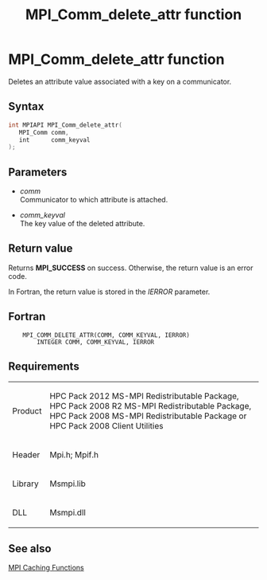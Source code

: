 ﻿---
title: MPI_Comm_delete_attr function
TOCTitle: MPI_Comm_delete_attr function
ms:assetid: 4d702a45-4379-4569-a23c-eb5157475962
ms:mtpsurl: https://msdn.microsoft.com/en-us/library/Dn473264(v=VS.85)
ms:contentKeyID: 59360810
ms.date: 03/28/2018
mtps_version: v=VS.85
f1_keywords:
- MPI_COMM_DELETE_ATTR
- mpif/MPI_Comm_delete_attr
- mpi/MPI_COMM_DELETE_ATTR
dev_langs:
- C++
- C
---

# MPI\_Comm\_delete\_attr function

Deletes an attribute value associated with a key on a  communicator.

## Syntax

``` c++
int MPIAPI MPI_Comm_delete_attr(
   MPI_Comm comm,
   int      comm_keyval
);
```

## Parameters

  - *comm*  
    Communicator to which attribute is attached.

  - *comm\_keyval*  
    The key value of the deleted attribute.

## Return value

Returns **MPI\_SUCCESS** on success. Otherwise, the return value is an error code.

In Fortran, the return value is stored in the *IERROR* parameter.

## Fortran

``` FORTRAN
    MPI_COMM_DELETE_ATTR(COMM, COMM_KEYVAL, IERROR)
        INTEGER COMM, COMM_KEYVAL, IERROR
```

## Requirements

<table>
<colgroup>
<col  />
<col  />
</colgroup>
<tbody>
<tr class="odd">
<td><p>Product</p></td>
<td><p>HPC Pack 2012 MS-MPI Redistributable Package, HPC Pack 2008 R2 MS-MPI Redistributable Package, HPC Pack 2008 MS-MPI Redistributable Package or HPC Pack 2008 Client Utilities</p></td>
</tr>
<tr class="even">
<td><p>Header</p></td>
<td>Mpi.h;
Mpif.h</td>
</tr>
<tr class="odd">
<td><p>Library</p></td>
<td>Msmpi.lib</td>
</tr>
<tr class="even">
<td><p>DLL</p></td>
<td>Msmpi.dll</td>
</tr>
</tbody>
</table>


## See also

[MPI Caching Functions](mpi-caching-functions.md)


